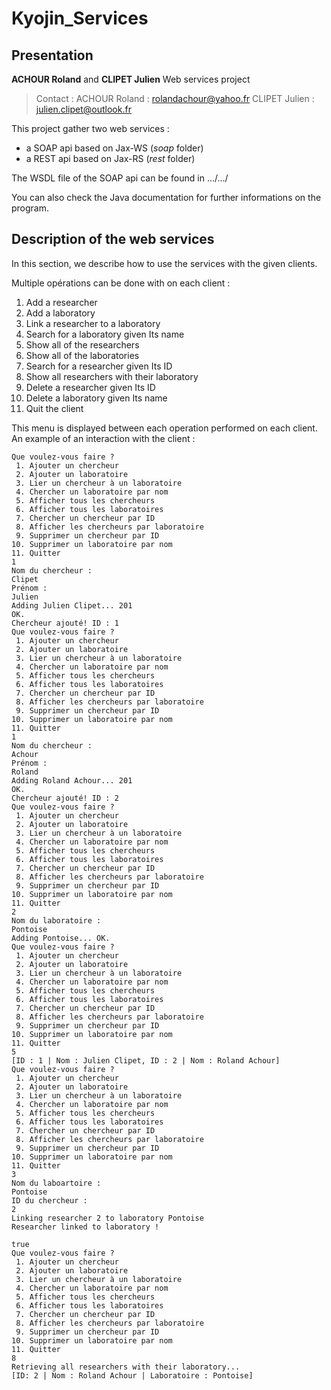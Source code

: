 # Kyojin_Services

## Presentation

**ACHOUR Roland** and **CLIPET Julien** Web services project

> Contact : 
ACHOUR Roland : rolandachour@yahoo.fr
CLIPET Julien : julien.clipet@outlook.fr

This project gather two web services :
- a SOAP api based on Jax-WS (*soap* folder)
- a REST api based on Jax-RS (*rest* folder)

The WSDL file of the SOAP api can be found in .../.../

You can also check the Java documentation for further informations on the program.

## Description of the web services

In this section, we describe how to use the services with the given clients.

Multiple opérations can be done with on each client : 

1. Add a researcher
2. Add a laboratory
3. Link a researcher to a laboratory
4. Search for a laboratory given Its name
5. Show all of the researchers
6. Show all of the laboratories
7. Search for a researcher given Its ID
8. Show all researchers with their laboratory
9. Delete a researcher given Its ID
10. Delete a laboratory given Its name
11. Quit the client

This menu is displayed between each operation performed on each client.
An example of an interaction with the client : 
```
Que voulez-vous faire ?
 1. Ajouter un chercheur
 2. Ajouter un laboratoire
 3. Lier un chercheur à un laboratoire
 4. Chercher un laboratoire par nom
 5. Afficher tous les chercheurs
 6. Afficher tous les laboratoires
 7. Chercher un chercheur par ID
 8. Afficher les chercheurs par laboratoire
 9. Supprimer un chercheur par ID
10. Supprimer un laboratoire par nom
11. Quitter
1
Nom du chercheur : 
Clipet
Prénom : 
Julien
Adding Julien Clipet... 201
OK.
Chercheur ajouté! ID : 1
Que voulez-vous faire ?
 1. Ajouter un chercheur
 2. Ajouter un laboratoire
 3. Lier un chercheur à un laboratoire
 4. Chercher un laboratoire par nom
 5. Afficher tous les chercheurs
 6. Afficher tous les laboratoires
 7. Chercher un chercheur par ID
 8. Afficher les chercheurs par laboratoire
 9. Supprimer un chercheur par ID
10. Supprimer un laboratoire par nom
11. Quitter
1
Nom du chercheur : 
Achour
Prénom : 
Roland
Adding Roland Achour... 201
OK.
Chercheur ajouté! ID : 2
Que voulez-vous faire ?
 1. Ajouter un chercheur
 2. Ajouter un laboratoire
 3. Lier un chercheur à un laboratoire
 4. Chercher un laboratoire par nom
 5. Afficher tous les chercheurs
 6. Afficher tous les laboratoires
 7. Chercher un chercheur par ID
 8. Afficher les chercheurs par laboratoire
 9. Supprimer un chercheur par ID
10. Supprimer un laboratoire par nom
11. Quitter
2
Nom du laboratoire : 
Pontoise
Adding Pontoise... OK.
Que voulez-vous faire ?
 1. Ajouter un chercheur
 2. Ajouter un laboratoire
 3. Lier un chercheur à un laboratoire
 4. Chercher un laboratoire par nom
 5. Afficher tous les chercheurs
 6. Afficher tous les laboratoires
 7. Chercher un chercheur par ID
 8. Afficher les chercheurs par laboratoire
 9. Supprimer un chercheur par ID
10. Supprimer un laboratoire par nom
11. Quitter
5
[ID : 1 | Nom : Julien Clipet, ID : 2 | Nom : Roland Achour]
Que voulez-vous faire ?
 1. Ajouter un chercheur
 2. Ajouter un laboratoire
 3. Lier un chercheur à un laboratoire
 4. Chercher un laboratoire par nom
 5. Afficher tous les chercheurs
 6. Afficher tous les laboratoires
 7. Chercher un chercheur par ID
 8. Afficher les chercheurs par laboratoire
 9. Supprimer un chercheur par ID
10. Supprimer un laboratoire par nom
11. Quitter
3
Nom du laboartoire : 
Pontoise
ID du chercheur : 
2
Linking researcher 2 to laboratory Pontoise
Researcher linked to laboratory !

true
Que voulez-vous faire ?
 1. Ajouter un chercheur
 2. Ajouter un laboratoire
 3. Lier un chercheur à un laboratoire
 4. Chercher un laboratoire par nom
 5. Afficher tous les chercheurs
 6. Afficher tous les laboratoires
 7. Chercher un chercheur par ID
 8. Afficher les chercheurs par laboratoire
 9. Supprimer un chercheur par ID
10. Supprimer un laboratoire par nom
11. Quitter
8
Retrieving all researchers with their laboratory...
[ID: 2 | Nom : Roland Achour | Laboratoire : Pontoise]
```

